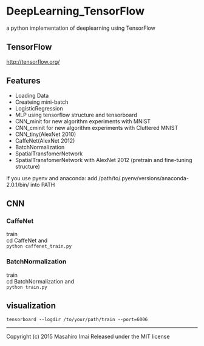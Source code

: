 # DeepLearning_TensorFlow
a python implementation of deeplearning using TensorFlow

## TensorFlow ##
http://tensorflow.org/

## Features

- Loading Data
- Createing mini-batch
- LogisticRegression
- MLP using tensorflow structure and tensorboard
- CNN_minit for new algorithm experiments with MNIST
- CNN_cminit for new algorithm experiments with Cluttered MNIST
- CNN_tiny(AlexNet 2010)
- CaffeNet(AlexNet 2012)
- BatchNormalization
- SpatialTransfomerNetwork
- SpatialTransfomerNetwork with AlexNet 2012 (pretrain and fine-tuning structure)

if you use pyenv and anaconda:
add /path/to/.pyenv/versions/anaconda-2.0.1/bin/ into PATH

## CNN
### CaffeNet
train  
cd CaffeNet and  
`python caffenet_train.py`

### BatchNormalization
train  
cd BatchNormalization and  
`python train.py`


## visualization  
`tensorboard --logdir /to/your/path/train --port=6006`



---

Copyright (c) 2015 Masahiro Imai
Released under the MIT license
